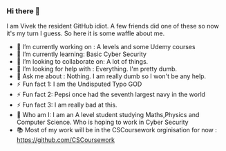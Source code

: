 ### Hi there 👋

I am Vivek the resident GitHub idiot. A few friends did one of these so now it's my turn I guess. So here it is some waffle about me.

- 🔭 I’m currently working on : A levels and some Udemy courses
- 🌱 I’m currently learning: Basic Cyber Security
- 👯 I’m looking to collaborate on:  A lot of things.
- 🤔 I’m looking for help with : Everything. I'm pretty dumb.
- 💬 Ask me about : Nothing. I am really dumb so I won't be any help.
- ⚡ Fun fact 1: I am the Undisputed Typo GOD
- ⚡ Fun fact 2: Pepsi once had the seventh largest navy in the world
- ⚡ Fun fact 3: I am really bad at this. 
- 🔎 Who am I: I am an A level student studying Maths,Physics and Computer Science. Who is hoping to work in Cyber Security
- 📚 Most of my work will be in the CSCoursework orginisation for now : https://github.com/CSCoursework
